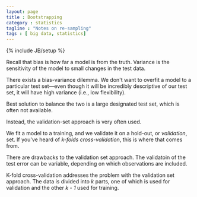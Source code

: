```yaml
---
layout: page
title : Bootstrapping
category : statistics
tagline : "Notes on re-sampling"
tags : [ big data, statistics]
---
```

{% include JB/setup %}

Recall that bias is how far a model is from the truth. Variance is the sensitivity of the model to small changes
in the test data.

There exists a bias-variance dilemma. We don't want to overfit a model to a particular test set&#8212;even though
it will be incredibly descriptive of our test set, it will have high variance (i.e., low flexibility).

Best solution to balance the two is a large designated test set, which is often not available.

Instead, the validation-set approach is very often used.

We fit a model to a training, and we validate it on a hold-out, or *validation*, set. If you've heard of *k-folds
cross-validation*, this is where that comes from.

There are drawbacks to the validation set approach. The validatoin of the test error can be variable, depending
on which observations are included. 

K-fold cross-validation addresses the problem with the validation set approach. The data is divided into *k* parts,
one of which is used for validation and the other *k - 1* used for training. 
